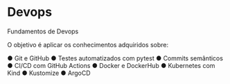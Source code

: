 # Devops
Fundamentos de Devops

O objetivo é aplicar os conhecimentos adquiridos
sobre:

● Git e GitHub
● Testes automatizados com pytest
● Commits semânticos
● CI/CD com GitHub Actions
● Docker e DockerHub
● Kubernetes com Kind
● Kustomize
● ArgoCD
